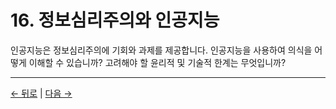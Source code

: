 # 16. 정보심리주의와 인공지능

인공지능은 정보심리주의에 기회와 과제를 제공합니다. 인공지능을 사용하여 의식을 어떻게 이해할 수 있습니까? 고려해야 할 윤리적 및 기술적 한계는 무엇입니까?

---
<div class="navigation-links">
<a href="../15_부록과_추가_읽을거리/" class="nav-link prev-link">← 뒤로</a> | <a href="../17_정보심리주의와_계산의_한계/" class="nav-link next-link">다음 →</a>
</div>
